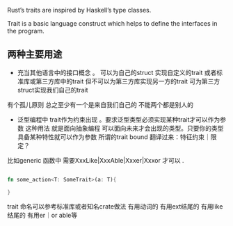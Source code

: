 Rust’s traits are inspired by Haskell’s type classes.

Trait is a basic language construct which helps to define the interfaces in the program.

## 两种主要用途

- 充当其他语言中的接口概念 。
可以为自己的struct 实现自定义的trait 或者标准库或第三方库中的trait
但不可以为第三方库实现另一方的trait
可为第三方struct实现我们自己的trait

有个孤儿原则 总之至少有一个是来自我们自己的 不能两个都是别人的


- 泛型编程中 trait作为约束出现 。要求泛型类型必须实现某种trait才可以作为参数
这种用法 就是面向抽象编程 可以面向未来才会出现的类型。只要你的类型具备某种特性就可以作为参数
所谓的trait bound 翻译过来：特征约束｜限定？

比如generic 函数中 需要XxxLike|XxxAble|Xxxer|Xxxor 才可以 .
~~~rust

fn some_action<T: SomeTrait>(a: T){

}

~~~
trait 命名可以参考标准库或者知名crate做法
有用动词的 有用ext结尾的 有用like结尾的 有用er｜or able等 